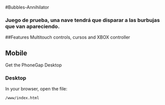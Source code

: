 #Bubbles-Annihilator
### Juego de prueba, una nave tendrá que disparar a las burbujas que van apareciendo.

##Features
Multitouch controls, cursos and XBOX controller

## Mobile

Get the PhoneGap Desktop

### Desktop

In your browser, open the file:

    /www/index.html

